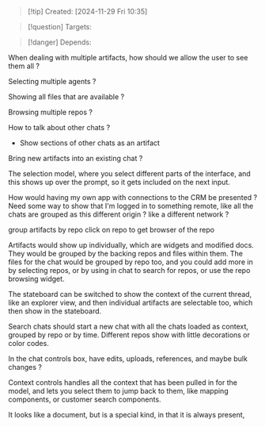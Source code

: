 
>[!tip] Created: [2024-11-29 Fri 10:35]

>[!question] Targets: 

>[!danger] Depends: 

When dealing with multiple artifacts, how should we allow the user to see them all ?

Selecting multiple agents ?

Showing all files that are available ?

Browsing multiple repos ?

How to talk about other chats ?
 - Show sections of other chats as an artifact

Bring new artifacts into an existing chat ?

The selection model, where you select different parts of the interface, and this shows up over the prompt, so it gets included on the next input.

How would having my own app with connections to the CRM be presented ?
Need some way to show that I'm logged in to something remote, like all the chats are grouped as this different origin ? like a different network ?

group artifacts by repo
click on repo to get browser of the repo

Artifacts would show up individually, which are widgets and modified docs.
They would be grouped by the backing repos and files within them.
The files for the chat would be grouped by repo too, and you could add more in by selecting repos, or by using in chat to search for repos, or use the repo browsing widget.

The stateboard can be switched to show the context of the current thread, like an explorer view, and then individual artifacts are selectable too, which then show in the stateboard.

Search chats should start a new chat with all the chats loaded as context, grouped by repo or by time.
Different repos show with little decorations or color codes.

In the chat controls box, have edits, uploads, references, and maybe bulk changes ?

Context controls handles all the context that has been pulled in for the model, and lets you select them to jump back to them, like mapping components, or customer search components.

It looks like a document, but is a special kind, in that it is always present, 